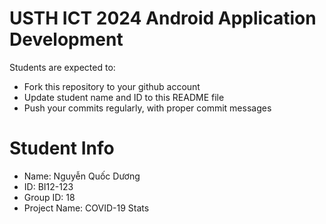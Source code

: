 USTH ICT 2024 Android Application Development
=====================================================

Students are expected to:

* Fork this repository to your github account
* Update student name and ID to this README file
* Push your commits regularly, with proper commit messages

Student Info
=======================

* Name: Nguyễn Quốc Dương
* ID: BI12-123
* Group ID: 18
* Project Name: COVID-19 Stats
